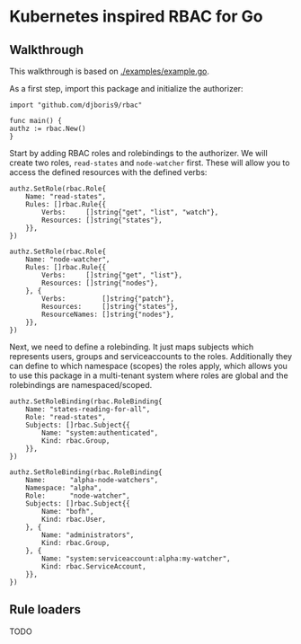 # Kubernetes inspired RBAC for Go

## Walkthrough
This walkthrough is based on [./examples/example.go](./examples/example.go).

As a first step, import this package and initialize the authorizer:

    import "github.com/djboris9/rbac"

    func main() {
	authz := rbac.New()
    }

Start by adding RBAC roles and rolebindings to the authorizer. We will create
two roles, `read-states` and `node-watcher` first. These will allow you to
access the defined resources with the defined verbs:

    authz.SetRole(rbac.Role{
        Name: "read-states",
        Rules: []rbac.Rule{{
            Verbs:     []string{"get", "list", "watch"},
            Resources: []string{"states"},
        }},
    })
    
    authz.SetRole(rbac.Role{
        Name: "node-watcher",
        Rules: []rbac.Rule{{
            Verbs:     []string{"get", "list"},
            Resources: []string{"nodes"},
        }, {
            Verbs:         []string{"patch"},
            Resources:     []string{"states"},
            ResourceNames: []string{"nodes"},
        }},
    })

Next, we need to define a rolebinding. It just maps subjects which represents
users, groups and serviceaccounts to the roles. Additionally they can define
to which namespace (scopes) the roles apply, which allows you to use this package
in a multi-tenant system where roles are global and the rolebindings are namespaced/scoped.

    authz.SetRoleBinding(rbac.RoleBinding{
        Name: "states-reading-for-all",
        Role: "read-states",
        Subjects: []rbac.Subject{{
            Name: "system:authenticated",
            Kind: rbac.Group,
        }},
    })
    
    authz.SetRoleBinding(rbac.RoleBinding{
        Name:      "alpha-node-watchers",
        Namespace: "alpha",
        Role:      "node-watcher",
        Subjects: []rbac.Subject{{
            Name: "bofh",
            Kind: rbac.User,
        }, {
            Name: "administrators",
            Kind: rbac.Group,
        }, {
            Name: "system:serviceaccount:alpha:my-watcher",
            Kind: rbac.ServiceAccount,
        }},
    })

## Rule loaders
TODO
